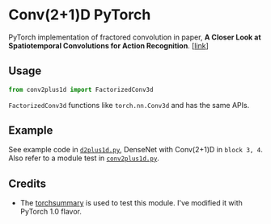 # Conv(2+1)D PyTorch

PyTorch implementation of fractored convolution in paper, **A Closer Look at Spatiotemporal Convolutions for Action Recognition**. [[link](https://arxiv.org/abs/1711.11248)]

## Usage

```python
from conv2plus1d import FactorizedConv3d
```

`FactorizedConv3d` functions like `torch.nn.Conv3d` and has the same APIs.

## Example

See example code in [`d2plus1d.py`](d2plus1d.py), DenseNet with Conv(2+1)D in `block 3, 4`. Also refer to a module test in [`conv2plus1d.py`](conv2plus1d.py).

## Credits

- The [torchsummary](https://github.com/sksq96/pytorch-summary) is used to test this module. I've modified it with PyTorch 1.0 flavor.

